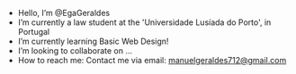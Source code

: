 - Hello, I’m @EgaGeraldes
- I’m currently a law student at the 'Universidade Lusíada do Porto', in Portugal
- I’m currently learning Basic Web Design!
- I’m looking to collaborate on ...
- How to reach me: Contact me via email: manuelgeraldes712@gmail.com

<!---
EgaGeraldes/EgaGeraldes is a ✨ special ✨ repository because its `README.md` (this file) appears on your GitHub profile.
You can click the Preview link to take a look at your changes.
--->
